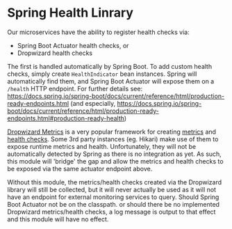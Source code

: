 # Spring Health Linrary

Our microservices have the ability to register health checks via:
- Spring Boot Actuator health checks, or
- Dropwizard health checks

The first is handled automatically by Spring Boot. To add custom health checks, simply create `HealthIndicator` 
bean instances. Spring will automatically find them, and Spring Boot Actuator will expose them on a `/health` 
HTTP endpoint. For further details see: 
https://docs.spring.io/spring-boot/docs/current/reference/html/production-ready-endpoints.html
(and especially, https://docs.spring.io/spring-boot/docs/current/reference/html/production-ready-endpoints.html#production-ready-health)

[Dropwizard Metrics](http://metrics.dropwizard.io/3.2.3/) is a very popular framework for creating 
[metrics](http://metrics.dropwizard.io/3.2.3/manual/core.html) and 
[health checks](http://metrics.dropwizard.io/3.2.3/manual/healthchecks.html). Some 3rd party instances 
(eg. Hikari) make use of them to expose runtime metrics and health. Unfortunately, they will not be automatically 
detected by Spring as there is no integration as yet. As such, this module will 'bridge' the gap and allow the 
metrics and health checks to be exposed via the same actuator endpoint above. 

Without this module, the metrics/health checks created via the Dropwizard library will still be collected, but it 
will never actually be used as it will not have an endpoint for external monitoring services to query. Should 
Spring Boot Actuator not be on the classpath. or should there be no implemented Dropwizard metrics/health checks, 
a log message is output to that effect and this module will have no effect.


